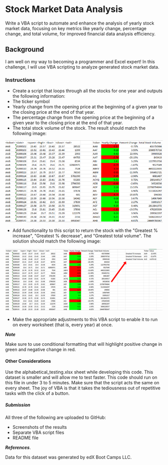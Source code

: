 # Stock Market Data Analysis
Write a VBA script to automate and enhance the analysis of yearly stock market data, focusing on key metrics like yearly change, percentage change, and total volume, for improved financial data analysis efficiency.

## Background
I am well on my way to becoming a programmer and Excel expert! In this challenge, I will use VBA scripting to analyze generated stock market data.

### Instructions

- Create a script that loops through all the stocks for one year and outputs the following information:
- The ticker symbol
- Yearly change from the opening price at the beginning of a given year to the closing price at the end of that year.
- The percentage change from the opening price at the beginning of a given year to the closing price at the end of that year.
- The total stock volume of the stock. The result should match the following image:

![Moderate Solution](Images/moderate_solution.jpg)

- Add functionality to this script to return the stock with the "Greatest % increase", "Greatest % decrease", and "Greatest total volume". The solution should match the following image:

![Hard Solution](Images/hard_solution.jpg)

- Make the appropriate adjustments to this VBA script to enable it to run on every worksheet (that is, every year) at once.

***Note***

Make sure to use conditional formatting that will highlight positive change in green and negative change in red.

#### Other Considerations
Use the alphabetical_testing.xlsx sheet while developing this code. This dataset is smaller and will allow me to test faster. This code should run on this file in under 3 to 5 minutes.
Make sure that the script acts the same on every sheet. The joy of VBA is that it takes the tediousness out of repetitive tasks with the click of a button.

##### Submission 
All three of the following are uploaded to GitHub:
- Screenshots of the results
- Separate VBA script files
- README file

***References***.

Data for this dataset was generated by edX Boot Camps LLC.
